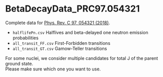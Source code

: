 # BetaDecayData_PRC97.054321

Complete data for [Phys. Rev. C 97, 054321 (2018)](https://link.aps.org/doi/10.1103/PhysRevC.97.054321).

- `halflifePn.csv` Halflives and beta-delayed one neutron emission probabilities
- `all_transit_FF.csv` First-Forbidden transitions
- `all_transit_GT.csv` Gamow-Teller transitions

For some nuclei, we consider multiple candidates for total J of the parent ground state.  
Please make sure which one you want to use.
